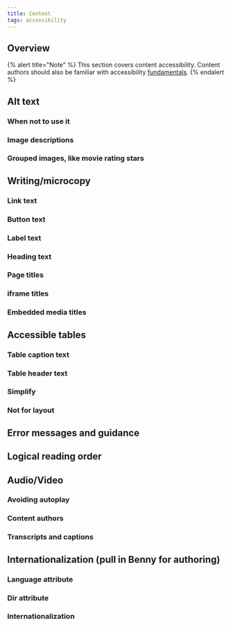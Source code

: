 ```yaml
---
title: Content
tags: accessibility
---
```


## Overview 

{% alert title="Note" %}
This section covers content accessibility. Content authors should also be familiar with accessibility [fundamentals](../fundamentals).
{% endalert %}

## Alt text

### When not to use it

### Image descriptions

### Grouped images, like movie rating stars

## Writing/microcopy

### Link text

### Button text

### Label text

### Heading text

### Page titles

### iframe titles

### Embedded media titles

## Accessible tables

### Table caption text

### Table header text

### Simplify

### Not for layout

## Error messages and guidance

## Logical reading order

## Audio/Video

### Avoiding autoplay

### Content authors

### Transcripts and captions

## Internationalization (pull in Benny for authoring)

### Language attribute

### Dir attribute

### Internationalization